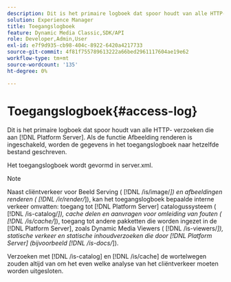 ```yaml
---
description: Dit is het primaire logboek dat spoor houdt van alle HTTP- verzoeken die aan [!DNL Platform Server]. Als de functie Afbeelding renderen is ingeschakeld, worden de gegevens in het toegangslogboek naar hetzelfde bestand geschreven.
solution: Experience Manager
title: Toegangslogboek
feature: Dynamic Media Classic,SDK/API
role: Developer,Admin,User
exl-id: e7f9d935-cb98-404c-8922-6420a4217733
source-git-commit: 4f81f755789613222a66bed2961117604ae19e62
workflow-type: tm+mt
source-wordcount: '135'
ht-degree: 0%

---
```


# Toegangslogboek{#access-log}

Dit is het primaire logboek dat spoor houdt van alle HTTP- verzoeken die aan [!DNL Platform Server]. Als de functie Afbeelding renderen is ingeschakeld, worden de gegevens in het toegangslogboek naar hetzelfde bestand geschreven.

Het toegangslogboek wordt gevormd in server.xml.

>[!NOTE]
>
>Naast cliëntverkeer voor Beeld Serving ( [!DNL /is/image/*]) en afbeeldingen renderen ( [!DNL /ir/render/*]), kan het toegangslogboek bepaalde interne verkeer omvatten: toegang tot [!DNL Platform Server] catalogussysteem ( [!DNL /is-catalog/*]), cache delen en aanvragen voor omleiding van fouten ( [!DNL /is/cache/*]), toegang tot andere pakketten die worden ingezet in de [!DNL Platform Server], zoals Dynamic Media Viewers ( [!DNL /is-viewers/*]), statische verkeer en statische inhoudverzoeken die door [!DNL Platform Server] (bijvoorbeeld [!DNL /is-docs/*]).

Verzoeken met [!DNL /is-catalog] en [!DNL /is/cache] de wortelwegen zouden altijd van om het even welke analyse van het cliëntverkeer moeten worden uitgesloten.
